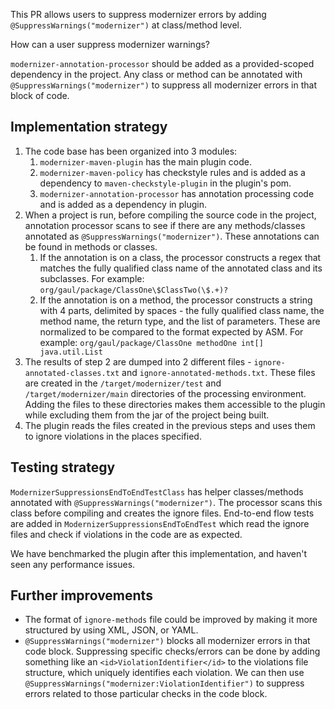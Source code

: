 This PR allows users to suppress modernizer errors by adding `@SuppressWarnings("modernizer")` at class/method level.

How can a user suppress modernizer warnings?

`modernizer-annotation-processor` should be added as a provided-scoped dependency in the project.
Any class or method can be annotated with `@SuppressWarnings("modernizer")` to suppress all modernizer errors
in that block of code.

## Implementation strategy

1. The code base has been organized into 3 modules:
   1. `modernizer-maven-plugin` has the main plugin code.
   2. `modernizer-maven-policy` has checkstyle rules and is added as a dependency to `maven-checkstyle-plugin`
   in the plugin's pom.
   3. `modernizer-annotation-processor` has annotation processing code and is added as a dependency in plugin.
2. When a project is run, before compiling the source code in the project, annotation processor scans to see if there are any
   methods/classes annotated as `@SuppressWarnings("modernizer")`. These annotations can be found in methods or classes.
   1. If the annotation is on a class, the processor constructs a regex that matches the fully qualified class name of the
   annotated class and its subclasses.
   For example: `org/gaul/package/ClassOne\$ClassTwo(\$.+)?`
   2. If the annotation is on a method, the processor constructs a string with 4 parts, delimited by spaces - the fully
   qualified class name, the method name, the return type, and the list of parameters. These are normalized to be compared to the format
   expected by ASM.
   For example: `org/gaul/package/ClassOne methodOne int[] java.util.List`
3. The results of step 2 are dumped into 2 different files - `ignore-annotated-classes.txt` and
   `ignore-annotated-methods.txt`. These files are created in the `/target/modernizer/test` and `/target/modernizer/main`
   directories of the processing environment. Adding the files to these directories makes them accessible to the plugin while excluding them
   from the jar of the project being built.
4. The plugin reads the files created in the previous steps and uses them to ignore violations in the places specified.

## Testing strategy

`ModernizerSuppressionsEndToEndTestClass` has helper classes/methods annotated with `@SuppressWarnings("modernizer")`.
The processor scans this class before compiling and creates the ignore files.
End-to-end flow tests are added in `ModernizerSuppressionsEndToEndTest` which read the ignore files and check if
violations in the code are as expected.

We have benchmarked the plugin after this implementation, and haven't seen any performance issues.

## Further improvements

 - The format of `ignore-methods` file could be improved by making it more structured by using XML, JSON, or YAML.
 - `@SuppressWarnings("modernizer")` blocks all modernizer errors in that code block. Suppressing specific checks/errors can
   be done by adding something like an `<id>ViolationIdentifier</id>` to the violations file structure, which uniquely
   identifies each violation. We can then use `@SuppressWarnings("modernizer:ViolationIdentifier")` to suppress errors
   related to those particular checks in the code block.

